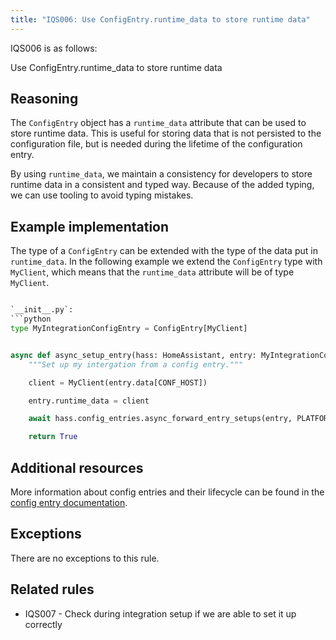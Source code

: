 ```yaml
---
title: "IQS006: Use ConfigEntry.runtime_data to store runtime data"
---
```


IQS006 is as follows:

Use ConfigEntry.runtime_data to store runtime data

## Reasoning

The `ConfigEntry` object has a `runtime_data` attribute that can be used to store runtime data.
This is useful for storing data that is not persisted to the configuration file, but is needed during the lifetime of the configuration entry.

By using `runtime_data`, we maintain a consistency for developers to store runtime data in a consistent and typed way.
Because of the added typing, we can use tooling to avoid typing mistakes.

## Example implementation

The type of a `ConfigEntry` can be extended with the type of the data put in `runtime_data`.
In the following example we extend the `ConfigEntry` type with `MyClient`, which means that the `runtime_data` attribute will be of type `MyClient`.

```python

`__init__.py`:
```python
type MyIntegrationConfigEntry = ConfigEntry[MyClient]


async def async_setup_entry(hass: HomeAssistant, entry: MyIntegrationConfigEntry) -> bool:
    """Set up my intergation from a config entry."""

    client = MyClient(entry.data[CONF_HOST])

    entry.runtime_data = client

    await hass.config_entries.async_forward_entry_setups(entry, PLATFORMS)

    return True
```

## Additional resources

More information about config entries and their lifecycle can be found in the [config entry documentation](../../../config_entries_index).

## Exceptions

There are no exceptions to this rule.

## Related rules

- IQS007 - Check during integration setup if we are able to set it up correctly
